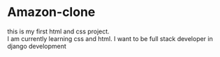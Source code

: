 # Amazon-clone
this is my first html and css project.
<br>
I am currently learning css and html.
I want to be full stack developer in django development
